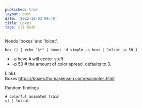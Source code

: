 ```yaml
---
published: true
layout: post
date: '2022-12-03 09:40'
title: Boxes
tags: cli bash 
---
```

Needs 'boxes' and 'lolcat'.

    box () { echo "$*" | boxes -d simple -a hcvc | lolcat -p 50 }

* -a hcvc # will center stuff
* -p 50   # the amount of color spread, defaults to 3. 

Links  
Boxes <https://boxes.thomasjensen.com/examples.html>

Random findings  

    # colorful animated train
    sl | lolcat
